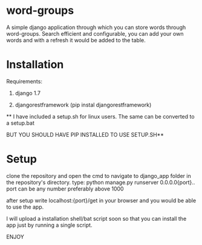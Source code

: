 word-groups
===========
 A simple django application through which you can store words through word-groups. Search efficient and configurable, you can add your own words and with  a refresh it would be added to the table.
 
 Installation
=============
 
 Requirements:
 
 1) django 1.7
 
 2) djangorestframework (pip instal djangorestframework)
 
 ** I  have included a setup.sh for linux users. The same can be converted to a setup.bat 
 
 
 BUT  YOU   SHOULD  HAVE  PIP  INSTALLED TO  USE  SETUP.SH**
 
 
 Setup
======
 clone the repository and  open the cmd to navigate to django_app folder in the repository's directory.  type: python manage.py runserver 0.0.0.0{port}.. port can be any number preferably above 1000 
 
 after  setup  write localhost:{port}/get in your browser and you would be able to use the app.
 
 I will  upload a installation  shell/bat  script  soon so  that  you can  install the  app  just  by  running  a single script.
 
 ENJOY

